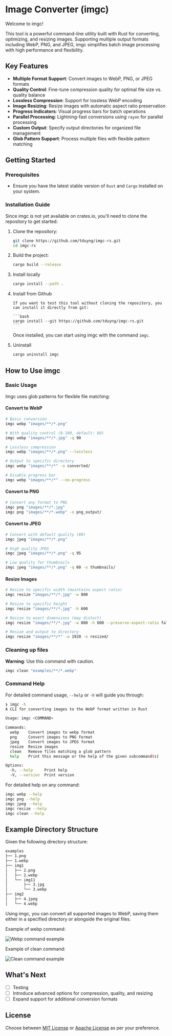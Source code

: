 # Image Converter (imgc)

Welcome to imgc!

This tool is a powerful command-line utility built with Rust for converting, optimizing, and resizing images. Supporting multiple output formats including WebP, PNG, and JPEG, imgc simplifies batch image processing with high performance and flexibility.

## Key Features

- **Multiple Format Support**: Convert images to WebP, PNG, or JPEG formats
- **Quality Control**: Fine-tune compression quality for optimal file size vs. quality balance
- **Lossless Compression**: Support for lossless WebP encoding
- **Image Resizing**: Resize images with automatic aspect ratio preservation
- **Progress Indicators**: Visual progress bars for batch operations
- **Parallel Processing**: Lightning-fast conversions using `rayon` for parallel processing
- **Custom Output**: Specify output directories for organized file management
- **Glob Pattern Support**: Process multiple files with flexible pattern matching

## Getting Started

### Prerequisites

- Ensure you have the latest stable version of `Rust` and `Cargo` installed on your system.

### Installation Guide

Since imgc is not yet available on crates.io, you'll need to clone the repository to get started:

1.  Clone the repository:

    ```bash
    git clone https://github.com/tduyng/imgc-rs.git
    cd imgc-rs
    ```

2.  Build the project:

    ```bash
    cargo build --release
    ```

3.  Install locally

    ```bash
    cargo install --path .
    ```

4.  Install from Github

        If you want to test this tool without cloning the repository, you can install it directly from git:

        ```bash
        cargo install --git https://github.com/tduyng/imgc-rs.git
        ```

    Once installed, you can start using imgc with the command `imgc`.

5.  Uninstall

    ```bash
    cargo uninstall imgc
    ```

## How to Use imgc

### Basic Usage

Imgc uses glob patterns for flexible file matching:

#### Convert to WebP

```bash
# Basic conversion
imgc webp "images/**/*.png"

# With quality control (0-100, default: 80)
imgc webp "images/**/*.jpg" -q 90

# Lossless compression
imgc webp "images/**/*.png" --lossless

# Output to specific directory
imgc webp "images/**/*" -o converted/

# Disable progress bar
imgc webp "images/**/*" --no-progress
```

#### Convert to PNG

```bash
# Convert any format to PNG
imgc png "images/**/*.jpg"
imgc png "images/**/*.webp" -o png_output/
```

#### Convert to JPEG

```bash
# Convert with default quality (80)
imgc jpeg "images/**/*.png"

# High quality JPEG
imgc jpeg "images/**/*.png" -q 95

# Low quality for thumbnails
imgc jpeg "images/**/*.png" -q 60 -o thumbnails/
```

#### Resize Images

```bash
# Resize to specific width (maintains aspect ratio)
imgc resize "images/**/*.jpg" -w 800

# Resize to specific height
imgc resize "images/**/*.jpg" -h 600

# Resize to exact dimensions (may distort)
imgc resize "images/**/*.jpg" -w 800 -h 600 --preserve-aspect-ratio false

# Resize and output to directory
imgc resize "images/**/*" -w 1920 -o resized/
```

### Cleaning up files

**Warning**: Use this command with caution.

```bash
imgc clean "examples/**/*.webp"
```

### Command Help

For detailed command usage, `--help` or `-h` will guide you through:

```bash
❯ imgc -h
A CLI for converting images to the WebP format written in Rust

Usage: imgc <COMMAND>

Commands:
  webp    Convert images to webp format
  png     Convert images to PNG format
  jpeg    Convert images to JPEG format
  resize  Resize images
  clean   Remove files matching a glob pattern
  help    Print this message or the help of the given subcommand(s)

Options:
  -h, --help     Print help
  -V, --version  Print version
```

For detailed help on any command:

```bash
imgc webp --help
imgc png --help
imgc jpeg --help
imgc resize --help
imgc clean --help
```

## Example Directory Structure

Given the following directory structure:

```bash
examples
├── 1.png
├── 1.webp
├── img1
│   ├── 2.png
│   ├── 2.webp
│   └── img11
│       ├── 3.jpg
│       └── 3.webp
├── img2
│   ├── 4.jpeg
│   └── 4.webp
```

Using imgc, you can convert all supported images to WebP, saving them either in a specified directory or alongside the original files.

Example of webp command:

![Webp command example](/docs/img/webp_cmd.webp)

Example of clean command:

![Clean command example](/docs/img/clean_cmd.webp)

## What's Next

- [ ] Testing
- [ ] Introduce advanced options for compression, quality, and resizing
- [ ] Expand support for additional conversion formats

## License

Choose between [MIT License](LICENCE_MIT) or [Apache License](LICENSE_APACHE) as per your preference.

